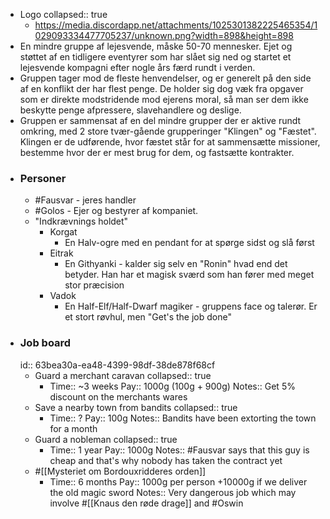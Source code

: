 - Logo
  collapsed:: true
	- https://media.discordapp.net/attachments/1025301382225465354/1029093334477705237/unknown.png?width=898&height=898
- En mindre gruppe af lejesvende, måske 50-70 mennesker. 
  Ejet og støttet af en tidligere eventyrer som har slået sig ned og startet et lejesvende kompagni efter nogle års færd rundt i verden.
- Gruppen tager mod de fleste henvendelser, og er generelt på den side af en konflikt der har flest penge. De holder sig dog væk fra opgaver som er direkte modstridende mod ejerens moral, så man ser dem ikke beskytte penge afpressere, slavehandlere og deslige.
- Gruppen er sammensat af en del mindre grupper der er aktive rundt omkring, med 2 store tvær-gående grupperinger "Klingen" og "Fæstet". 
  Klingen er de udførende, hvor fæstet står for at sammensætte missioner, bestemme hvor der er mest brug for dem, og fastsætte kontrakter.
- ### Personer
	- #Fausvar - jeres handler
	- #Golos - Ejer og bestyrer af kompaniet.
	- "Indkrævnings holdet"
		- Korgat
			- En Halv-ogre med en pendant for at spørge sidst og slå først
		- Eitrak
			- En Githyanki - kalder sig selv en "Ronin" hvad end det betyder. Han har et magisk sværd som han fører med meget stor præcision
		- Vadok
			- En Half-Elf/Half-Dwarf magiker - gruppens face og talerør. Er et stort røvhul, men "Get's the job done"
- ### Job board
  id:: 63bea30a-ea48-4399-98df-38de878f68cf
	- Guard a merchant caravan
	  collapsed:: true
		- Time:: ~3 weeks
		  Pay:: 1000g (100g + 900g)
		  Notes:: Get 5% discount on the merchants wares
	- Save a nearby town from bandits
	  collapsed:: true
		- Time:: ?
		  Pay:: 100g
		  Notes:: Bandits have been extorting the town for a month
	- Guard a nobleman
	  collapsed:: true
		- Time:: 1 year
		  Pay:: 1000g
		  Notes:: #Fausvar says that this guy is cheap and that's why nobody has taken the contract yet
	- #[[Mysteriet om Bordouxridderes orden]]
		- Time:: 6 months
		  Pay:: 1000g per person +10000g if we deliver the old magic sword
		  Notes:: Very dangerous job which may involve #[[Knaus den røde drage]] and #Oswin